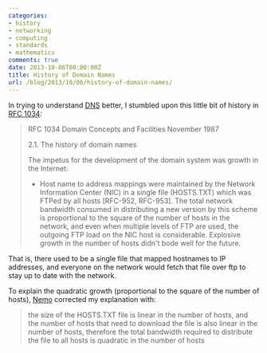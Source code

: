 ```yaml
---
categories:
- history
- networking
- computing
- standards
- mathematics
comments: true
date: 2013-10-06T00:00:00Z
title: History of Domain Names
url: /blog/2013/10/06/history-of-domain-names/
---
```


In trying to understand [DNS](https://en.wikipedia.org/wiki/Domain_Name_System) better, I stumbled upon this little bit of history in [RFC 1034](http://www.ietf.org/rfc/rfc1034.txt):


> RFC 1034             Domain Concepts and Facilities        November 1987
> 
> 2.1. The history of domain names
>
> The impetus for the development of the domain system was growth in the
> Internet:
>
>    - Host name to address mappings were maintained by the Network
>      Information Center (NIC) in a single file (HOSTS.TXT) which
>      was FTPed by all hosts [RFC-952, RFC-953].  The total network
>      bandwidth consumed in distributing a new version by this
>      scheme is proportional to the square of the number of hosts in
>      the network, and even when multiple levels of FTP are used,
>      the outgoing FTP load on the NIC host is considerable.
>      Explosive growth in the number of hosts didn't bode well for
>      the future.

That is, there used to be a single file that mapped hostnames to IP addresses, and everyone on the network would fetch that file over ftp to stay up to date with the network.

To explain the quadratic growth (proportional to the square of the number of hosts), [Nemo](https://self-evident.org/) corrected my explanation with:

> the size of the HOSTS.TXT file is linear in the number of hosts, and the number of hosts that need to download the file is also linear in the number of hosts, therefore the total bandwidth required to distribute the file to all hosts is quadratic in the number of hosts



